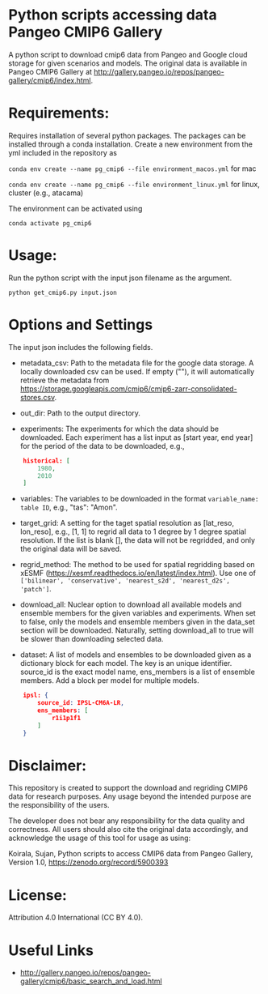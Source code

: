 # Python scripts accessing data Pangeo CMIP6 Gallery

A python script to download cmip6 data from Pangeo and Google cloud storage for given scenarios and models. The original data is available in Pangeo CMIP6 Gallery at http://gallery.pangeo.io/repos/pangeo-gallery/cmip6/index.html.

# Requirements:

Requires installation of several python packages. The packages can be installed through a conda installation. Create a new environment from the yml included in the repository as

```conda env create --name pg_cmip6 --file environment_macos.yml``` for mac

```conda env create --name pg_cmip6 --file environment_linux.yml``` for linux, cluster (e.g., atacama)

The environment can be activated using

```conda activate pg_cmip6```

# Usage:
Run the python script with the input json filename as the argument.

```python get_cmip6.py input.json```

# Options and Settings

The input json includes the following fields.

- metadata_csv: Path to the metadata file for the google data storage. A locally downloaded csv can be used. If empty (""), it will automatically retrieve the metadata from https://storage.googleapis.com/cmip6/cmip6-zarr-consolidated-stores.csv.

- out_dir: Path to the output directory.

- experiments: The experiments for which the data should be downloaded. Each experiment has a list input as [start year, end year] for the period of the data to be downloaded, e.g.,

```json
    historical: [
        1980,
        2010
    ]
```

- variables: The variables to be downloaded in the format ```variable_name: table ID```, e.g., "tas": "Amon".

- target_grid: A setting for the taget spatial resolution as [lat_reso, lon_reso], e.g., [1, 1] to regrid all data to 1 degree by 1 degree spatial resolution. If the list is blank [], the data will not be regridded, and only the original data will be saved.

- regrid_method: The method to be used for spatial regridding based on xESMF (https://xesmf.readthedocs.io/en/latest/index.html). Use one of ```['bilinear', 'conservative', 'nearest_s2d', 'nearest_d2s', 'patch']```.

- download_all: Nuclear option to download all available models and ensemble members for the given variables and experiments. When set to false, only the models and ensemble members given in the data_set section will be downloaded. Naturally, setting download_all to true will be slower than downloading selected data.

- dataset: A list of models and ensembles to be downloaded given as a dictionary block for each model. The key is an unique identifier. source_id is the exact model name, ens_members is a list of ensemble members. Add a block per model for multiple models.

```json
    ipsl: {
        source_id: IPSL-CM6A-LR,
        ens_members: [
            r1i1p1f1
        ]
    }
```

# Disclaimer:

This repository is created to support the download and regriding CMIP6 data for research purposes. Any usage beyond the intended purpose are the responsibility of the users.

The developer does not bear any responsibility for the data quality and correctness. All users should also cite the original data accordingly, and acknowledge the usage of this tool for usage as using:

Koirala, Sujan, Python scripts to access CMIP6 data from Pangeo Gallery, Version 1.0, https://zenodo.org/record/5900393




# License: 

Attribution 4.0 International (CC BY 4.0).

# Useful Links

- http://gallery.pangeo.io/repos/pangeo-gallery/cmip6/basic_search_and_load.html